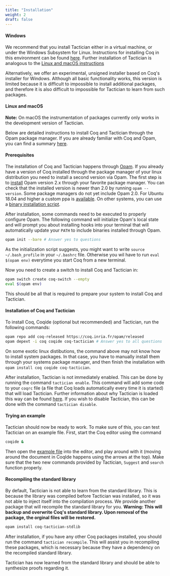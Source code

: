 ```yaml
---
title: "Installation"
weight: 2
draft: false
---
```


#### Windows

We recommend that you install Tactician either in a virtual machine, or under the Windows Subsystem for Linux.
Instructions for installing Coq in this environment can be found
[here](https://github.com/coq/coq/wiki/Installation-of-Coq-on-Windows). Further installation of Tactician
is analogous to the [Linux and macOS instructions](#linux-and-macos)

Alternatively, we offer an experimental, unsigned installer based on Coq's installer for Windows.
Although all basic functionality works, this version is limited because it is difficult to impossible
to install additional packages, and therefore it is also difficult to impossible for Tactician to learn
from such packages.

#### Linux and macOS

**Note:** On macOS the instrumentation of packages currently only works in the development version of Tactician.

Below are detailed instructions to install Coq and Tactician through the Opam package manager.
If you are already familiar with Coq and Opam, you can find a summary [here](/manual).

#### Prerequisites

The installation of Coq and Tactician happens through [Opam](https://opam.ocaml.org/).
If you already have a version of Coq installed through the package manager of your linux distribution
you need to install a second version via Opam.
The first step is to
[install](https://opam.ocaml.org/doc/Install.html#Using-your-distribution-39-s-package-system)
Opam version 2.x through your favorite package manager. You can check that the installed version
is newer than 2.0 by running `opam --version`. Some package managers do not yet include Opam 2.0.
For Ubuntu 18.04 and higher a custom ppa is [available](https://opam.ocaml.org/doc/Install.html#Ubuntu).
On other systems, you can use a
[binary installation script](https://opam.ocaml.org/doc/Install.html#Binary-distribution).

After installation, some commands need to be executed to properly configure Opam. The following command
will initialize Opam's local state and will prompt you about installing hooks into your terminal that
will automatically update your `PATH` to include binaries installed through Opam.
```bash
opam init --bare # Answer yes to questions
```
As the initialization script suggests, you might want to write `source ~/.bash_profile`
in your `~/.bashrc` file. Otherwise you wil have to run `eval $(opam env)` everytime you start Coq
from a new terminal.

Now you need to create a switch to install Coq and Tactician in:
```bash
opam switch create coq-switch --empty
eval $(opam env)
```

This should be all that is required to prepare your system to install Coq and Tactician. 

#### Installation of Coq and Tactician

To install Coq, Coqide (optional but recommended) and Tactician, run the following commands:

```bash
opam repo add coq-released https://coq.inria.fr/opam/released
opam depext -i coq coqide coq-tactician # Answer yes to all questions
```
On some exotic linux distibutions, the command above may not know how to install system packages.
In that case, you have to manually install them through your systems package manager, and then finish
the installation with `opam install coq coqide coq-tactician`.

After installation, Tactician is not immediately enabled. This can be done by running the command
`tactician enable`. This command will add some code to your `coqrc` file (a file that
Coq loads automatically every time it is started) that will load Tactician. Further information about
why Tactician is loaded this way can be found [here](/manual/coq-packages). If you wish to disable
Tactician, this can be done with the command `tactician disable`.

#### Trying an example

Tactician should now be ready to work. To make sure of this, you can test Tactician on an example file.
First, start the Coq editor using the command
```bash
coqide &
```

Then open the [example file](Example.v) into the editor, and play around with it (moving around the
document in CoqIde happens using the arrows at the top). Make sure that the two new commands provided
by Tactician, `Suggest` and `search` function properly.

#### Recompiling the standard library

By default, Tactician is not able to learn from the standard library. This is because the library was compiled before Tactician was installed, so it was not able to inject itself into the compilation process. We provide another package that will recompile the standard library for you. **Warning: This will backup and overwrite Coq's standard library. Upon removal of the package, the orginal files will be restored.**

```bash
opam install coq-tactician-stdlib
```

After installation, if you have any other Coq packages installed, you should run the command
`tactician recompile`. This will assist you in recompiling these packages, which is necessary
because they have a dependency on the recompiled standard library.

Tactician has now learned from the standard library and should be able to synthesize proofs regarding it. 
